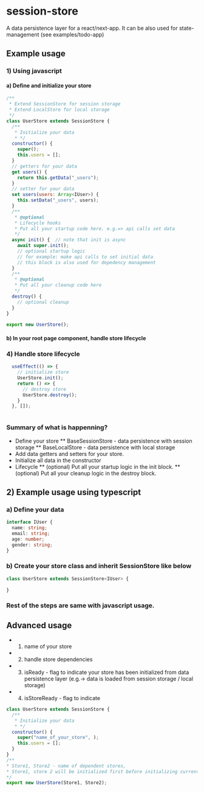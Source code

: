 # session-store
A data persistence layer for a react/next-app.
It can be also used for state-management (see examples/todo-app)

## Example usage
### 1) Using javascript
#### a) Define and initialize your store
```javascript
/**
 * Extend SessionStore for session storage
 * Extend LocalStore for local storage
 */ 
class UserStore extends SessionStore {
  /**
   * Initialize your data
   * */
  constructor() {
    super();
    this.users = [];
  }
  // getters for your data
  get users() {
    return this.getData("_users");
  }
  // setter for your data
  set users(users: Array<IUser>) {
    this.setData("_users", users);
  }
  /**
   * @optional
   * Lifecycle hooks
   * Put all your startup code here. e.g.=> api calls set data
   */
  async init() {  // note that init is async
    await super.init();
    // optional startup logic
    // for example: make api calls to set initial data
    // this block is also used for depedency management
  }
  /**
   * @optional
   * Put all your cleanup code here
   */ 
  destroy() {
    // optional cleanup 
  }
}

export new UserStore();
```
#### b) In your root page component, handle store lifecycle
### 4) Handle store lifecycle
```javascript
  useEffect(() => {
    // initialize store
    UserStore.init();
    return () => {
      // destroy store
      UserStore.destroy();
    }
  }, []);
  
```

### Summary of what is happenning?
* Define your store
  ** BaseSessionStore - data persistence with session storage
  ** BaseLocalStore - data persistence with local storage
* Add data getters and setters for your store.
* Initialize all data in the constructor
* Lifecycle
    ** (optional) Put all your startup logic in the init block.
    ** (optional) Put all your cleanup logic in the destroy block.

## 2) Example usage using typescript
### a) Define your data

```typescript
interface IUser {
  name: string;
  email: string;
  age: number;
  gender: string;
}
```

### b) Create your store class and inherit SessionStore like below 
```typescript
class UserStore extends SessionStore<IUser> {
  
}
```

### Rest of the steps are same with javascript usage.

## Advanced usage

* 1) name of your store
* 2) handle store dependencies
* 3) isReady - flag to indicate your store has been initialized from data persistence layer (e.g.-> data is loaded from session storage / local storage)
* 4) isStoreReady - flag to indicate 
```javascript
class UserStore extends SessionStore {
  /**
   * Initialize your data
   * */
  constructor() {
    super("name_of_your_store", );
    this.users = [];
  }
}
/**
* Store1, Store2 - name of dependent stores,
* Store1, store 2 will be initialized first before initializing current store
*/
export new UserStore(Store1, Store2);
```
